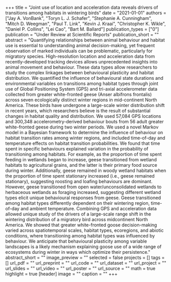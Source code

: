 +++
title = "Joint use of location and acceleration data reveals drivers of transitions among habitats in wintering birds"
date = "2021-01-01"
authors = ["Jay A. VonBank", "Toryn L. J. Schafer", "Stephanie A. Cunningham", "Mitch D. Weegman", "Paul T. Link", "Kevin J. Kraai", "Christopher K. Wikle", "Daniel P. Collins", "Lei Cao", "Bart M. Ballard"]
publication_types = ["0"]
publication = "Under Review at Scientific Reports"
publication_short = ""
abstract = "Quantifying relationships between animal behaviour and habitat use is essential to understanding animal decision-making, yet frequent observation of marked individuals can be problematic, particularly for migratory species. High-resolution location and acceleration data from recently-developed tracking devices allows unprecedented insights into animal movement and behaviour. These data types allow researchers to study the complex linkages between behavioural plasticity and habitat distribution. We quantified the influence of behavioural state durations and environmental variables on transitions among habitat types through joint use of Global Positioning System (GPS) and tri-axial accelerometer data collected from greater white-fronted geese (Anser albifrons frontalis) across seven ecologically distinct winter regions in mid-continent North America. These birds have undergone a large-scale winter distribution shift in recent years, which researchers believe is the result of substantial changes in habitat quality and distribution. We used 57,084 GPS locations and 300,348 accelerometry-derived behaviour bouts from 56 adult greater white-fronted geese during two winter periods. We used a novel Markov model in a Bayesian framework to determine the influence of behaviour on habitat transition rates among winter regions, and included time-of-day and temperature effects on habitat transition probabilities. We found that time spent in specific behaviours explained variation in the probability of transitioning among habitats. For example, as the proportion of time spent feeding in wetlands began to increase, geese transitioned from wetland habitats to agricultural grains, and the latter is their primary food source during winter. Additionally, geese remained in woody wetland habitats when the proportion of time spent stationary increased (i.e., geese remained stationary), suggesting roosting and loafing behaviours are dominant. However, geese transitioned from open water/unconsolidated wetlands to herbaceous wetlands as foraging increased, suggesting different wetland types elicit unique behavioural responses from geese. Geese transitioned among habitat types differently dependent on their wintering region, time-of-day and ambient temperature. Combining GPS and acceleration data allowed unique study of the drivers of a large-scale range shift in the wintering distribution of a migratory bird across midcontinent North America. We showed that greater white-fronted goose decision-making varied across spatiotemporal scales, habitat types, ecoregions, and abiotic conditions, where transitioning among habitat types was influenced by behaviour. We anticipate that behavioural plasticity among variable landscapes is a likely mechanism explaining goose use of a wide range of ecosystems during winter in ways which optimize their persistence."
abstract_short = ""
image_preview = ""
selected = false
projects = []
tags = []
url_pdf = ""
url_preprint = ""
url_code = ""
url_dataset = ""
url_project = ""
url_slides = ""
url_video = ""
url_poster = ""
url_source = ""
math = true
highlight = true
[header]
image = ""
caption = ""
+++
